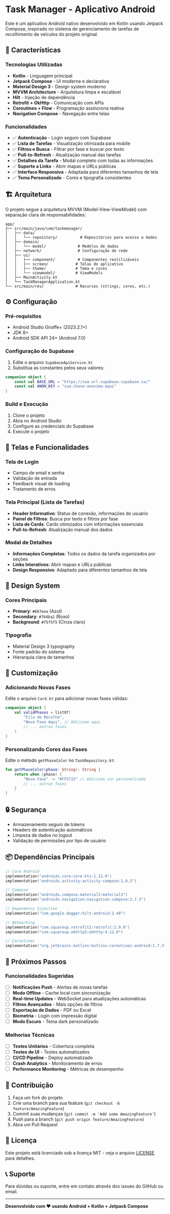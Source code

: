 # Task Manager - Aplicativo Android

Este é um aplicativo Android nativo desenvolvido em Kotlin usando Jetpack Compose, inspirado no sistema de gerenciamento de tarefas de recolhimento de veículos do projeto original.

## 🚀 Características

### Tecnologias Utilizadas
- **Kotlin** - Linguagem principal
- **Jetpack Compose** - UI moderna e declarativa
- **Material Design 3** - Design system moderno
- **MVVM Architecture** - Arquitetura limpa e escalável
- **Hilt** - Injeção de dependência
- **Retrofit + OkHttp** - Comunicação com APIs
- **Coroutines + Flow** - Programação assíncrona reativa
- **Navigation Compose** - Navegação entre telas

### Funcionalidades
- ✅ **Autenticação** - Login seguro com Supabase
- ✅ **Lista de Tarefas** - Visualização otimizada para mobile
- ✅ **Filtros e Busca** - Filtrar por fase e buscar por texto
- ✅ **Pull-to-Refresh** - Atualização manual das tarefas
- ✅ **Detalhes da Tarefa** - Modal completo com todas as informações
- ✅ **Suporte a Links** - Abrir mapas e URLs públicas
- ✅ **Interface Responsiva** - Adaptada para diferentes tamanhos de tela
- ✅ **Tema Personalizado** - Cores e tipografia consistentes

## 🏗️ Arquitetura

O projeto segue a arquitetura MVVM (Model-View-ViewModel) com separação clara de responsabilidades:

```
app/
├── src/main/java/com/taskmanager/
│   ├── data/
│   │   └── repository/          # Repositórios para acesso a dados
│   ├── domain/
│   │   └── model/              # Modelos de dados
│   ├── network/                # Configuração de rede
│   ├── ui/
│   │   ├── component/          # Componentes reutilizáveis
│   │   ├── screen/            # Telas do aplicativo
│   │   ├── theme/             # Tema e cores
│   │   └── viewmodel/         # ViewModels
│   ├── MainActivity.kt
│   └── TaskManagerApplication.kt
└── src/main/res/              # Recursos (strings, cores, etc.)
```

## ⚙️ Configuração

### Pré-requisitos
- Android Studio Giraffe+ (2023.2.1+)
- JDK 8+
- Android SDK API 24+ (Android 7.0)

### Configuração do Supabase
1. Edite o arquivo `SupabaseApiService.kt`
2. Substitua as constantes pelos seus valores:
```kotlin
companion object {
    const val BASE_URL = "https://sua-url-supabase.supabase.co/"
    const val ANON_KEY = "sua-chave-anonima-aqui"
}
```

### Build e Execução
1. Clone o projeto
2. Abra no Android Studio
3. Configure as credenciais do Supabase
4. Execute o projeto

## 📱 Telas e Funcionalidades

### Tela de Login
- Campo de email e senha
- Validação de entrada
- Feedback visual de loading
- Tratamento de erros

### Tela Principal (Lista de Tarefas)
- **Header Informativo**: Status de conexão, informações do usuário
- **Painel de Filtros**: Busca por texto e filtros por fase
- **Lista de Cards**: Cards otimizados com informações essenciais
- **Pull-to-Refresh**: Atualização manual dos dados

### Modal de Detalhes
- **Informações Completas**: Todos os dados da tarefa organizados por seções
- **Links Interativos**: Abrir mapas e URLs públicas
- **Design Responsivo**: Adaptado para diferentes tamanhos de tela

## 🎨 Design System

### Cores Principais
- **Primary**: `#667eea` (Azul)
- **Secondary**: `#764ba2` (Roxo)
- **Background**: `#f5f5f5` (Cinza claro)

### Tipografia
- Material Design 3 typography
- Fonte padrão do sistema
- Hierarquia clara de tamanhos

## 🔧 Customização

### Adicionando Novas Fases
Edite o arquivo `Card.kt` para adicionar novas fases válidas:
```kotlin
companion object {
    val validPhases = listOf(
        "Fila de Recolha",
        "Nova Fase Aqui", // Adicione aqui
        // ... outras fases
    )
}
```

### Personalizando Cores das Fases
Edite o método `getPhaseColor` no `TaskRepository.kt`:
```kotlin
fun getPhaseColor(phase: String): String {
    return when (phase) {
        "Nova Fase" -> "#FF5722" // Adicione cor personalizada
        // ... outras fases
    }
}
```

## 🔒 Segurança

- Armazenamento seguro de tokens
- Headers de autenticação automáticos
- Limpeza de dados no logout
- Validação de permissões por tipo de usuário

## 📦 Dependências Principais

```kotlin
// Core Android
implementation("androidx.core:core-ktx:1.12.0")
implementation("androidx.activity:activity-compose:1.8.2")

// Compose
implementation("androidx.compose.material3:material3")
implementation("androidx.navigation:navigation-compose:2.7.5")

// Dependency Injection
implementation("com.google.dagger:hilt-android:2.48")

// Networking
implementation("com.squareup.retrofit2:retrofit:2.9.0")
implementation("com.squareup.okhttp3:okhttp:4.12.0")

// Coroutines
implementation("org.jetbrains.kotlinx:kotlinx-coroutines-android:1.7.3")
```

## 🚀 Próximos Passos

### Funcionalidades Sugeridas
- [ ] **Notificações Push** - Alertas de novas tarefas
- [ ] **Modo Offline** - Cache local com sincronização
- [ ] **Real-time Updates** - WebSocket para atualizações automáticas
- [ ] **Filtros Avançados** - Mais opções de filtros
- [ ] **Exportação de Dados** - PDF ou Excel
- [ ] **Biometria** - Login com impressão digital
- [ ] **Modo Escuro** - Tema dark personalizado

### Melhorias Técnicas
- [ ] **Testes Unitários** - Cobertura completa
- [ ] **Testes de UI** - Testes automatizados
- [ ] **CI/CD Pipeline** - Deploy automatizado
- [ ] **Crash Analytics** - Monitoramento de erros
- [ ] **Performance Monitoring** - Métricas de desempenho

## 🤝 Contribuição

1. Faça um fork do projeto
2. Crie uma branch para sua feature (`git checkout -b feature/AmazingFeature`)
3. Commit suas mudanças (`git commit -m 'Add some AmazingFeature'`)
4. Push para a branch (`git push origin feature/AmazingFeature`)
5. Abra um Pull Request

## 📄 Licença

Este projeto está licenciado sob a licença MIT - veja o arquivo [LICENSE](LICENSE) para detalhes.

## 📞 Suporte

Para dúvidas ou suporte, entre em contato através dos issues do GitHub ou email.

---

**Desenvolvido com ❤️ usando Android + Kotlin + Jetpack Compose**